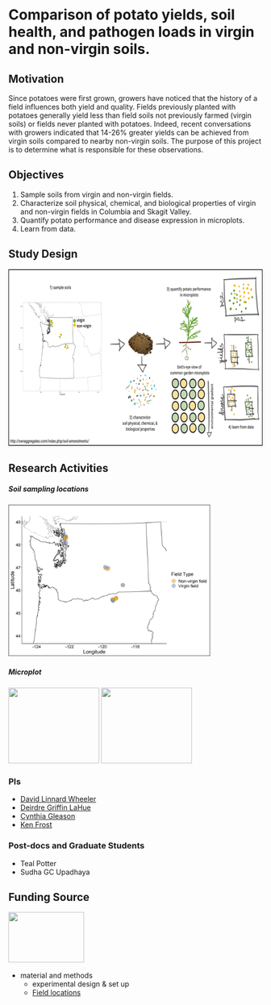 # Comparison of potato yields, soil health, and pathogen loads in virgin and non-virgin soils. 
## Motivation
Since potatoes were first grown, growers have noticed that the history of a field influences both yield and quality. Fields previously planted with potatoes generally yield less than field soils not previously farmed (virgin soils) or fields never planted with potatoes. Indeed, recent conversations with growers indicated that 14-26% greater yields can be achieved from virgin soils compared to nearby non-virgin soils. The purpose of this project is to determine what is responsible for these observations.  
## Objectives 
1. Sample soils from virgin and non-virgin fields.
2. Characterize soil physical, chemical, and biological properties of virgin and non-virgin fields in Columbia and Skagit Valley.
3. Quantify potato performance and disease expression in microplots.
4. Learn from data.
## Study Design
<p align="left">
  <img width="700" height="350" src="Images/Flowchart.png">
  </p>
  
## Research Activities
##### Soil sampling locations
<img src="Images/Map_jitter.jpg" width="400" height = '300'/>

##### Microplot
<img src="Images/plot1.jpg" width="180" height ='150'/> <img src="Images/plant1.jpg" width="180" height = '150'/>

### PIs
- [David Linnard Wheeler](https://plantpath.wsu.edu/david-wheeler/)
- [Deirdre Griffin LaHue](https://css.wsu.edu/people/faculty/deirdre-griffin-lahue/)
- [Cynthia Gleason](https://plantpath.wsu.edu/people/faculty/gleason/)
- [Ken Frost](https://bpp.oregonstate.edu/users/kenneth-frost)

### Post-docs and Graduate Students
- Teal Potter
- Sudha GC Upadhaya


## Funding Source
<p align="left">
  <img width="150" height="100" src="Images/ConsortiumBanner2.png">
  </p>

  - material and methods
    -  experimental design & set up
    -  [Field locations](https://docs.google.com/spreadsheets/d/1ueUsxG38xVWpykEKBluq_0PrLB60ttyE/edit#gid=510634563)
 

